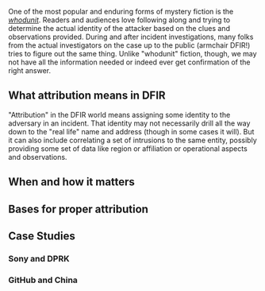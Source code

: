One of the most popular and enduring forms of mystery fiction is the [_whodunit_](http://en.wikipedia.org/wiki/Whodunit). Readers and audiences love following along and trying to determine the actual identity of the attacker based on the clues and observations provided. During and after incident investigations, many folks from the actual investigators on the case up to the public (armchair DFIR!) tries to figure out the same thing. Unlike "whodunit" fiction, though, we may not have all the information needed or indeed ever get confirmation of the right answer.

## What attribution means in DFIR

"Attribution" in the DFIR world means assigning some identity to the adversary in an incident. That identity may not necessarily drill all the way down to the "real life" name and address (though in some cases it will). But it can also include correlating a set of intrusions to the same entity, possibly providing some set of data like region or affiliation or operational aspects and observations.

## When and how it matters
## Bases for proper attribution
## Case Studies
### Sony and DPRK
### GitHub and China

